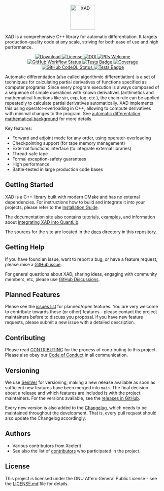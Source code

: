 <p align="center" dir="auto">
    <a href="https://auto-differentiation.github.io" rel="nofollow" target="_blank">
        <img src="https://github.com/auto-differentiation/XAD/blob/main/docs/images/logo.svg?raw=true" height="80" alt="XAD" style="max-width:100%">
    </a>
</p>

XAD is a comprehensive C++ library for automatic differentiation.
It targets production-quality code at any scale, striving for both ease of use and high performance.

<p align="center" dir="auto">
    <a href="https://github.com/auto-differentiation/XAD/releases/latest">
        <img src="https://img.shields.io/github/v/release/auto-differentiation/XAD?label=Download&sort=semver" alt="Download" style="max-width: 100%;">
    </a>
    <a href="https://github.com/auto-differentiation/XAD/blob/main/LICENSE.md">
        <img src="https://img.shields.io/github/license/auto-differentiation/XAD?label=License" alt="License" style="max-width: 100%;">
    </a>
    <a href="https://doi.org/10.5281/zenodo.8252863">
        <img src="https://zenodo.org/badge/DOI/10.5281/zenodo.8252863.svg" alt="DOI" style="max-width: 100%;">
    </a>
    <a href="https://github.com/auto-differentiation/XAD/blob/main/CONTRIBUTING.md">
        <img src="https://img.shields.io/badge/PRs%20-welcome-brightgreen.svg" alt="PRs Welcome" style="max-width: 100%;">
    </a>
    <br>
    <a href="https://github.com/auto-differentiation/XAD/actions/workflows/ci.yml">
        <img src="https://img.shields.io/github/actions/workflow/status/auto-differentiation/XAD/ci.yml?label=Build&logo" alt="GitHub Workflow Status" style="max-width: 100%;">
    </a>
    <a href="https://github.com/auto-differentiation/XAD/actions?query=workflow%3ACI">
        <img src="https://gist.githubusercontent.com/auto-differentiation-dev/e0eab86863fac6da5e44d20df215f836/raw/badge.svg" alt="Tests Badge" style="max-width: 100%;">
    </a>
    <a href="https://coveralls.io/github/auto-differentiation/XAD?branch=main">
        <img src="https://coveralls.io/repos/github/auto-differentiation/XAD/badge.svg?branch=main" alt="Coverage" style="max-width: 100%;">
    </a>
    <a href="https://github.com/auto-differentiation/XAD/actions?query=workflow%3ACodeQL++">
        <img src="https://github.com/auto-differentiation/XAD/actions/workflows/codeql-analysis.yml/badge.svg" alt="GitHub CodeQL Status" style="max-width: 100%;" >
    </a>
    <a href="https://www.codacy.com/gh/auto-differentiation/XAD/dashboard">
        <img src="https://img.shields.io/codacy/grade/1826d0a6c8ce4feb81ef3b482d65c7b4?logo=codacy&label=Quality%20%28Codacy%29" alt="Tests Badge" style="max-width: 100%;">
    </a>
</p>

Automatic differentiation (also called algorithmic differentiation) is a set of techniques for calculating partial derivatives
of functions specified as computer programs. 
Since every program execution is always composed of a sequence of simple operations with known derivatives (arithmetics and mathematical functions like sin, exp, log, etc.),
the chain rule can be applied repeatedly to calculate partial derivatives automatically.
XAD implements this using operator-overloading in C++,
allowing to compute derivatives with minimal changes to the program.
See [automatic differentation mathematical background](https://auto-differentiation.github.io/aad/) for more details.

Key features:

-   Forward and adjoint mode for any order, using operator-overloading
-   Checkpointing support (for tape memory management)
-   External functions interface (to integrate external libraries)
-   Thread-safe tape
-   Formal exception-safety guarantees
-   High performance
-   Battle-tested in large production code bases

## Getting Started

XAD is a C++ library built with modern CMake and has no external dependencies. 
For instructions how to build and integrate it into your projects, please refer to the
[Installation Guide](https://auto-differentiation.github.io/installation/).

The documentation site also contains [tutorials](https://auto-differentiation.github.io/tutorials/), 
[examples](https://auto-differentiation.github.io/examples/), 
and information about [integrating XAD into QuantLib](https://auto-differentiation.github.io/quantlib/).

The sources for the site are located in the [docs](docs) directory in this repository.

## Getting Help

If you have found an issue, want to report a bug, or have a feature request, please raise a [GitHub issue](https://github.com/auto-differentiation/XAD/issues).

For general questions about XAD, sharing ideas, engaging with community members, etc, please use [GitHub Discussions](https://github.com/auto-differentiation/XAD/discussions).

## Planned Features

Please see the [issues list](https://github.com/auto-differentiation/XAD/issues?q=is%3Aopen+is%3Aissue+label%3Aenhancement) for planned/open features.
You are very welcome to contribute towards these (or other) features - please contact the project maintainers before to discuss you proposal.
If you have new feature requests, please submit a new issue with a detailed description.

## Contributing

Please read [CONTRIBUTING](CONTRIBUTING.md) for the process of contributing to this project.
Please also obey our [Code of Conduct](CODE_OF_CONDUCT.md) in all communication.

## Versioning

We use [SemVer](http://semver.org/) for versioning,
making a new release available as soon as sufficient new features have been merged into `main`.
The final decision about a release and which features are included is with the project maintainers.
For the versions available, see the [releases in GitHub](https://github.com/auto-differentiation/XAD/releases).

Every new version is also added to the [Changelog](CHANGELOG.md),
which needs to be maintained throughout the development.
That is, every pull request should also update the Changelog accordingly.

## Authors

-   Various contributors from Xcelerit
-   See also the list of [contributors](https://github.com/auto-differentiation/XAD/contributors) who participated in the project.


## License

This project is licensed under the GNU Affero General Public License - see the [LICENSE.md](LICENSE.md) file for details.

